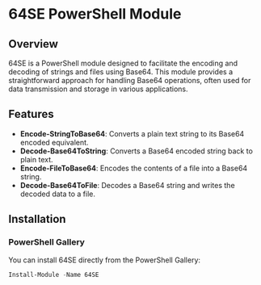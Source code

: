 # 64SE PowerShell Module

## Overview

64SE is a PowerShell module designed to facilitate the encoding and decoding of strings and files using Base64. This module provides a straightforward approach for handling Base64 operations, often used for data transmission and storage in various applications.

## Features

- **Encode-StringToBase64**: Converts a plain text string to its Base64 encoded equivalent.
- **Decode-Base64ToString**: Converts a Base64 encoded string back to plain text.
- **Encode-FileToBase64**: Encodes the contents of a file into a Base64 string.
- **Decode-Base64ToFile**: Decodes a Base64 string and writes the decoded data to a file.

## Installation

### PowerShell Gallery

You can install 64SE directly from the PowerShell Gallery:

```powershell
Install-Module -Name 64SE
